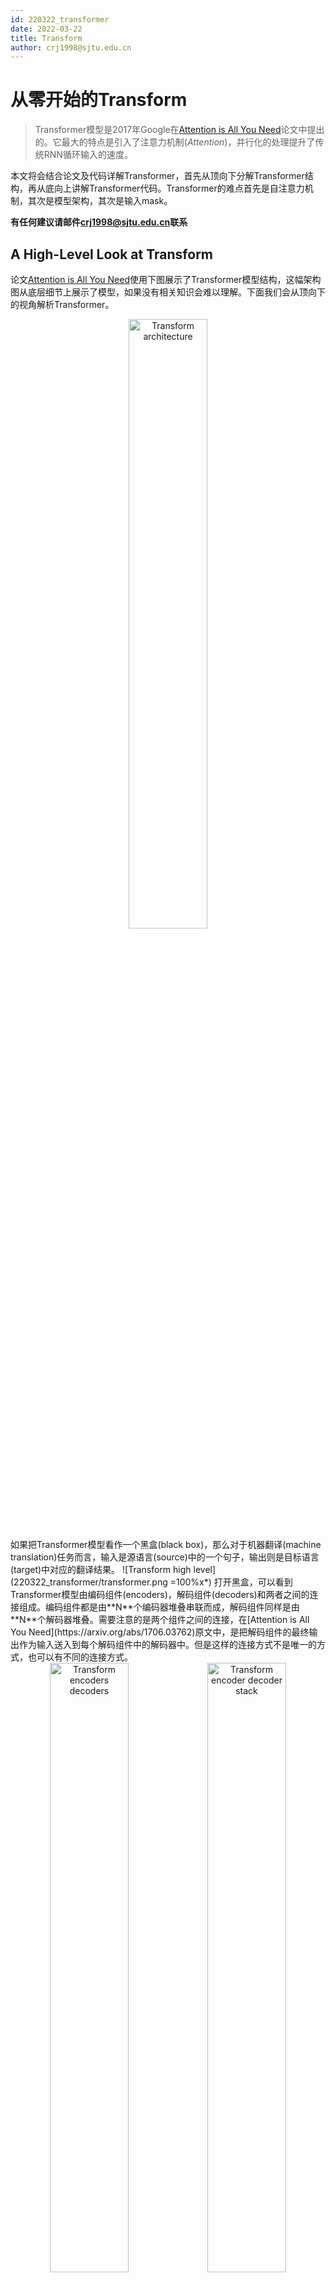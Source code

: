 ```yaml
---
id: 220322_transformer
date: 2022-03-22
title: Transform
author: crj1998@sjtu.edu.cn
---
```


# 从零开始的Transform
> Transformer模型是2017年Google在[Attention is All You Need](https://arxiv.org/abs/1706.03762)论文中提出的。它最大的特点是引入了注意力机制(*Attention*)，并行化的处理提升了传统RNN循环输入的速度。

本文将会结合论文及代码详解Transformer，首先从顶向下分解Transformer结构，再从底向上讲解Transformer代码。Transformer的难点首先是自注意力机制，其次是模型架构，其次是输入mask。

**有任何建议请邮件[crj1998@sjtu.edu.cn](mailto:crj1998@sjtu.edu.cn)联系**

## A High-Level Look at Transform
论文[Attention is All You Need](https://arxiv.org/abs/1706.03762)使用下图展示了Transformer模型结构，这幅架构图从底层细节上展示了模型，如果没有相关知识会难以理解。下面我们会从顶向下的视角解析Transformer。
<div style="text-align: center;"><img src="220322_transformer/transformer_architecture.jpg" style="width:50%;" alt="Transform architecture"/></div>
如果把Transformer模型看作一个黑盒(black box)，那么对于机器翻译(machine translation)任务而言，输入是源语言(source)中的一个句子，输出则是目标语言(target)中对应的翻译结果。
![Transform high level](220322_transformer/transformer.png =100%x*)
打开黑盒，可以看到Transformer模型由编码组件(encoders)，解码组件(decoders)和两者之间的连接组成。编码组件都是由**N**个编码器堆叠串联而成，解码组件同样是由**N**个解码器堆叠。需要注意的是两个组件之间的连接，在[Attention is All You Need](https://arxiv.org/abs/1706.03762)原文中，是把解码组件的最终输出作为输入送入到每个解码组件中的解码器中。但是这样的连接方式不是唯一的方式，也可以有不同的连接方式。
<div style="text-align: center;"><img src="220322_transformer/transformer_encoders_decoders.png" style="width:50%;" alt="Transform encoders decoders"/><img src="220322_transformer/transformer_encoder_decoder_stack.png" style="width:50%;" alt="Transform encoder decoder stack"/></div>


注意，编码组件中的**N**个编码器结构相同，但参数不同。解码组件中也是一样。每个编码器由自注意力层和前向层串联而成，自注意力层能够发现句子中单词与其他单词之间的关系，前向层则可以进行特征变换。解码器的结构与编码器相似，但是在自注意力层和前向层中加入了编码器-解码器注意力层，这一层用于融合源域与目标域的信息。
<div style="text-align: center;"><img src="220322_transformer/transformer_encoder_decoder.png" style="width:70%;" alt="Transform encoder decoder"/></div>

## Data Flow
上一节讲解了Transformer的主要结构，下面结合训练数据描述数据流在模型中从输入变为输出的流动路径。与一般的NLP应用程序一样，一个句子经过分词之后变为由单词组成的顺序表，每个单词都可以经过词嵌入(embedding)变为一个词向量(Word Embedding)。
![embeddings](220322_transformer/embeddings.png)
输入句子经过词嵌入之后，会经过自注意力层。在这里，我们开始看到Transformer的一个关键属性，即每个位置上的单词在编码器中通过自己的路径流动。在自我注意层中，这些路径之间存在依赖关系。然而，前馈层没有这些依赖关系，因此可以在通过前馈层时并行执行各种路径。
<div style="text-align: center;"><img src="220322_transformer/encoder_with_tensors.png" style="width:70%;" alt="Encoder with Tensors"/></div>

## Self-Attention
### 核心思想
对于一个句子`The animal didn't cross the street because it was too tired`，其中的代词`it`指代哪个需要结合语境。
<div style="text-align: center;"><img src="220322_transformer/self_attention_visualization.png" style="width:40%;" alt="self attention visualization"/></div>

自注意力机制能够表征句中词汇之间的相关性。对于每个词向量，需要生成**Query**、**Key**、**Value**三个表示向量，`q`向量和`v`向量的内积值代表两个词向量之间的相关系数，`v`向量则是对原始词向量的特征变换。经过一次自注意力机制，新的词向量融合了句子中各词之间的相关性。

<div style="text-align: center;"><img src="220322_transformer/self_attention_output.png" style="width:70%;" alt="self attention output"/></div>

下面以一个由$$L$$个单词组成的句子为例，每个单词经过embedding之后变为长度为`d`的词向量，则此句子可以用一个$$L \times d$$的矩阵表示，即`seq = {x1, x2, ..., xL} `。对于位置`i`处的词向量$$x_i$$，它和位置j处词向量$$x_j$$的相关分数$$score(i, j) = < q_{i}, k_{j} > $$，其中$$q_i = W^Q x_i, k_j = W^K x_j$$。因此对于词向量$$x_i$$可以求得`L`个相关性分数，此时分数尚未经过归一化，不同词向量的相关性分数无法比较，因此需要对这$$L$$个相关性分数进行softmax归一化。需要注意到，如下图所示，长度为$d$的两个向量的内积大小会随着$d$的增大而增大。考虑到softmax不具有放缩不变性，即输入经过放缩之后，虽然相对大小顺序不变，但是softmax输出的概率会发生变化。具体表现为当输入等比例放大时，softmax的概率差距会拉大，缩小时，概率差距也会减小。为了消除长度$d$量纲的影响，在softmax之前会进行缩放，这样可以更好地反向传播梯度信息。
<div style="text-align: center;"><img src="220322_transformer/scaled_dot_product.png" style="width:50%;" alt="scaled dot product"/><img src="220322_transformer/scaled_softmax.png" style="width:50%;" alt="scaled softmax"/></div>


```latex
Q, K, V = W^qX, W^kX, W^vX
```
<div style="text-align: center;"><img src="220322_transformer/transformer_self_attention_vectors.png" style="width:70%;" alt="self attention vectors"/></div>
```latex
\text{Attention}(Q, K, V) = \text{softmax}(\frac{QK^\top}{\sqrt{d}})V
```
<div style="text-align: center;"><img src="220322_transformer/self_attention_matrix_calculation.png" style="width:70%;" alt="self attention matrix calculation"/></div>

### 实现细节


### 代码实现
```python
class ScaledDotProductAttention(nn.Module):
    ''' Scaled Dot-Product Attention '''

    def __init__(self, temperature, attn_dropout=0.1):
        super().__init__()
        self.temperature = temperature
        self.dropout = nn.Dropout(attn_dropout)

    def forward(self, q, k, v, mask=None):
        # q x k^T
        attn = torch.matmul(q / self.temperature, k.transpose(2, 3))

        if mask is not None:
            # 把mask中为0的数置为-1e9, 用于decoder中的masked self-attention
            attn = attn.masked_fill(mask == 0, -1e9)
        
        # dim=-1表示对最后一维softmax
        attn = self.dropout(F.softmax(attn, dim=-1))
        output = torch.matmul(attn, v)

        return output, attn
```

```python
class MultiHeadAttention(nn.Module):
    ''' Multi-Head Attention module '''

    def __init__(self, n_head, d_model, d_k, d_v, dropout=0.1):
        super().__init__()

        self.n_head = n_head
        self.d_k = d_k
        self.d_v = d_v
        # 三个线性层做矩阵乘法生成q, k, v.
        self.w_qs = nn.Linear(d_model, n_head * d_k, bias=False)
        self.w_ks = nn.Linear(d_model, n_head * d_k, bias=False)
        self.w_vs = nn.Linear(d_model, n_head * d_v, bias=False)
        self.fc = nn.Linear(n_head * d_v, d_model, bias=False)
        # ScaledDotProductAttention见下方
        self.attention = ScaledDotProductAttention(temperature=d_k ** 0.5)

        self.dropout = nn.Dropout(dropout)
        self.layer_norm = nn.LayerNorm(d_model, eps=1e-6)


    def forward(self, q, k, v, mask=None):

        d_k, d_v, n_head = self.d_k, self.d_v, self.n_head
        sz_b, len_q, len_k, len_v = q.size(0), q.size(1), k.size(1), v.size(1)

        residual = q

        # Pass through the pre-attention projection: b x lq x (n*dv)
        # b: batch_size, lq: translation task的seq长度, n: head数, dv: embedding vector length
        # Separate different heads: b x lq x n x dv. 
        q = self.w_qs(q).view(sz_b, len_q, n_head, d_k) # project & reshape
        k = self.w_ks(k).view(sz_b, len_k, n_head, d_k)
        v = self.w_vs(v).view(sz_b, len_v, n_head, d_v)

        # Transpose for attention dot product: b x n x lq x dv
        q, k, v = q.transpose(1, 2), k.transpose(1, 2), v.transpose(1, 2)

        if mask is not None:
            mask = mask.unsqueeze(1)   # For head axis broadcasting. 
            # (batchSize, 1, seqLen) -> (batchSize, 1, 1, seqLen)

        q, attn = self.attention(q, k, v, mask=mask)

        # Transpose to move the head dimension back: b x lq x n x dv
        # Combine the last two dimensions to concatenate all the heads together: b x lq x (n*dv)
        # view只能用在contiguous的variable上
        q = q.transpose(1, 2).contiguous().view(sz_b, len_q, -1)
        q = self.dropout(self.fc(q))
        # add & norm
        q += residual

        q = self.layer_norm(q)

        return q, attn
```

## Positional Encoding
```latex
PE(pos, 2i) = \sin(\frac{pos}{10000^{2i/d_{model}}})
PE(pos, 2i+1) = \cos(\frac{pos}{10000^{2i/d_{model}}})
```
Transformer相比于RNN的一大提升就是能够并行化输入，但是也带来了一个问题，模型无法确定并行化输入中单词在句子中的位置。因此论文中提出使用位置编码(Positional Encoding)表示序列的顺序。
<div style="text-align: center;"><img src="220322_transformer/positional_encoding_vectors.png" style="width:90%;" alt="positional encoding vectors"/></div>
对于一个4维的词向量输入，可以使用如下位置编码。
<div style="text-align: center;"><img src="220322_transformer/positional_encoding_example.png" style="width:90%;" alt="positional encoding example"/></div>
在下面的图中，每一行对应一个向量的位置编码。所以第一行就是我们要在输入序列的第一个单词的嵌入中加入的向量。每行包含512个值——每个值在1到-1之间。我们用颜色标记了它们，所以图案是可见的。
<div style="text-align: center;"><img src="220322_transformer/positional_encoding_large_example.png" style="width:70%;" alt="positional encoding large example"/></div>

```python
class PositionalEncoding(nn.Module):

    def __init__(self, d_hid, n_position=200):
        super(PositionalEncoding, self).__init__()

        # Not a parameter
        # 将tensor注册成buffer, optim.step()的时候不会更新
        self.register_buffer('pos_table', self._get_sinusoid_encoding_table(n_position, d_hid))

    def _get_sinusoid_encoding_table(self, n_position, d_hid):
        ''' Sinusoid position encoding table '''
        # TODO: make it with torch instead of numpy

        def get_position_angle_vec(position):
            # 2i, 所以此处要//2. 
            return [position / np.power(10000, 2 * (hid_j // 2) / d_hid) for hid_j in range(d_hid)]

        sinusoid_table = np.array([get_position_angle_vec(pos_i) for pos_i in range(n_position)])
        sinusoid_table[:, 0::2] = np.sin(sinusoid_table[:, 0::2])  # dim 2i 偶数
        sinusoid_table[:, 1::2] = np.cos(sinusoid_table[:, 1::2])  # dim 2i+1 奇数

        return torch.FloatTensor(sinusoid_table).unsqueeze(0) # shape:(1, maxLen(n_position), d_hid)

    def forward(self, x):
        return x + self.pos_table[:, :x.size(1)].clone().detach() # 数据、梯度均无关
```


-------
## Reference
- [The Illustrated Transformer](http://jalammar.github.io/illustrated-transformer/)
- [The Annotated Transformer](https://nlp.seas.harvard.edu/2018/04/03/attention.html)
- [Transformer代码及解析(Pytorch)](https://zhuanlan.zhihu.com/p/345993564)
- [NLP 中的Mask全解](https://zhuanlan.zhihu.com/p/139595546)